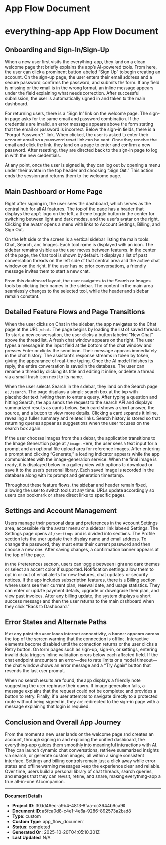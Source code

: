 # App Flow Document

# everything-app App Flow Document

## Onboarding and Sign-In/Sign-Up

When a new user first visits the everything-app, they land on a clean welcome page that briefly explains the app’s AI-powered tools. From here, the user can click a prominent button labeled “Sign Up” to begin creating an account. On the sign-up page, the user enters their email address and a secure password, confirms the password, and submits the form. If any field is missing or the email is in the wrong format, an inline message appears under the field explaining what needs correction. After successful submission, the user is automatically signed in and taken to the main dashboard.

For returning users, there is a “Sign In” link on the welcome page. The sign-in page asks for the same email and password combination. If the credentials are invalid, an error message appears above the form stating that the email or password is incorrect. Below the sign-in fields, there is a “Forgot Password?” link. When clicked, the user is asked to enter their account email so a password reset link can be sent. Once they receive the email and click the link, they land on a page to enter and confirm a new password. After resetting, they are directed back to the sign-in page to log in with the new credentials.

At any point, once the user is signed in, they can log out by opening a menu under their avatar in the top header and choosing “Sign Out.” This action ends the session and returns them to the welcome page.

## Main Dashboard or Home Page

Right after signing in, the user sees the dashboard, which serves as the central hub for all AI features. The top of the page has a header that displays the app’s logo on the left, a theme toggle button in the center for switching between light and dark modes, and the user’s avatar on the right. Clicking the avatar opens a menu with links to Account Settings, Billing, and Sign Out.

On the left side of the screen is a vertical sidebar listing the main tools: Chat, Search, and Images. Each tool name is displayed with an icon. The sidebar remains visible as the user moves between features. In the center of the page, the Chat tool is shown by default. It displays a list of past conversation threads on the left side of that central area and the active chat window on the right. If the user has no prior conversations, a friendly message invites them to start a new chat.

From this dashboard layout, the user navigates to the Search or Images tools by clicking their names in the sidebar. The content in the main area seamlessly changes to the selected tool, while the header and sidebar remain constant.

## Detailed Feature Flows and Page Transitions

When the user clicks on Chat in the sidebar, the app navigates to the Chat page at the URL `/chat`. The page begins by loading the list of saved threads. To start a new conversation, the user clicks a button labeled “New Chat” above the thread list. A fresh chat window appears on the right. The user types a message in the input field at the bottom of the chat window and presses Enter or clicks the send icon. Their message appears immediately in the chat history. The assistant’s response streams in token by token, giving the appearance of real-time typing. Once the AI model finishes its reply, the entire conversation is saved in the database. The user can rename a thread by clicking its title and editing it inline, or delete a thread via a small trash icon next to its name.

When the user selects Search in the sidebar, they land on the Search page at `/search`. The page displays a simple search box at the top with placeholder text inviting them to enter a query. After typing a question and hitting Search, the app sends the request to the search API and displays summarized results as cards below. Each card shows a short answer, the source, and a button to view more details. Clicking a card expands it inline, revealing a fuller summary and related links. Search history is stored so that returning queries appear as suggestions when the user focuses on the search box again.

If the user chooses Images from the sidebar, the application transitions to the Image Generation page at `/image`. Here, the user sees a text input for a prompt and an optional file upload area for reference images. After entering a prompt and clicking “Generate,” a loading indicator appears while the app communicates with the image-generation service. When the final image is ready, it is displayed below in a gallery view with options to download or save it to the user’s personal library. Each saved image is recorded in the database along with its prompt and generation timestamp.

Throughout these feature flows, the sidebar and header remain fixed, allowing the user to switch tools at any time. URLs update accordingly so users can bookmark or share direct links to specific pages.

## Settings and Account Management

Users manage their personal data and preferences in the Account Settings area, accessible via the avatar menu or a sidebar link labeled Settings. The Settings page opens at `/settings` and is divided into sections. The Profile section lets the user update their display name and email address. To change the password, they must enter their current password and then choose a new one. After saving changes, a confirmation banner appears at the top of the page.

In the Preferences section, users can toggle between light and dark themes or select an accent color if supported. Notification settings allow them to opt in or out of email alerts for new features, chat updates, or security notices. If the app includes subscription features, there is a Billing section where users see their current plan, renewal date, and usage statistics. They can enter or update payment details, upgrade or downgrade their plan, and view past invoices. After any billing update, the system displays a short success message and then the user returns to the main dashboard when they click “Back to Dashboard.”

## Error States and Alternate Paths

If at any point the user loses internet connectivity, a banner appears across the top of the screen warning that the connection is offline. Interactive elements become disabled until the connection returns or the user clicks a Retry button. On form pages such as sign-up, sign-in, or settings, entering invalid data triggers inline validation errors below each affected field. If the chat endpoint encounters an error—due to rate limits or a model timeout—the chat window shows an error message and a “Try Again” button that resends the last user prompt.

When no search results are found, the app displays a friendly note suggesting the user rephrase their query. If image generation fails, a message explains that the request could not be completed and provides a button to retry. Finally, if a user attempts to navigate directly to a protected route without being signed in, they are redirected to the sign-in page with a message explaining that login is required.

## Conclusion and Overall App Journey

From the moment a new user lands on the welcome page and creates an account, through signing in and exploring the unified dashboard, the everything-app guides them smoothly into meaningful interactions with AI. They can launch dynamic chat conversations, retrieve summarized insights via search, or generate custom images, all within a single consistent interface. Settings and billing controls remain just a click away while error states and offline warning messages keep the experience clear and reliable. Over time, users build a personal library of chat threads, search queries, and images that they can revisit, refine, and share, making everything-app a true all-in-one AI companion.

---
**Document Details**
- **Project ID**: 30dd46ec-a9b4-4813-8faa-cc3644b9ca90
- **Document ID**: a5fca0d8-c4e1-4e6a-9286-892573a2bad8
- **Type**: custom
- **Custom Type**: app_flow_document
- **Status**: completed
- **Generated On**: 2025-10-20T04:05:10.301Z
- **Last Updated**: N/A
